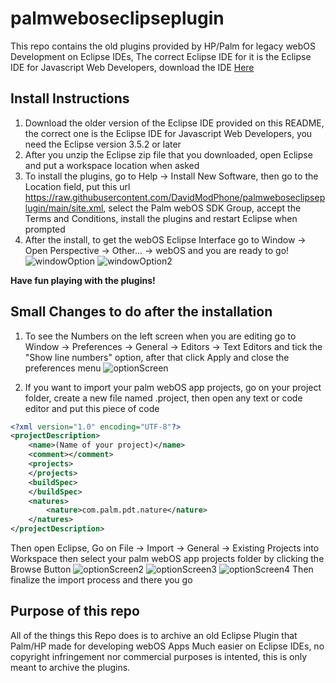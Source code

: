 # palmweboseclipseplugin
This repo contains the old plugins provided by HP/Palm for legacy webOS Development on Eclipse IDEs,
The correct Eclipse IDE for it is the Eclipse IDE for Javascript Web Developers, download the IDE [Here](https://www.eclipse.org/downloads/packages/release/indigo/sr2/eclipse-ide-javascript-web-developers)


## Install Instructions
1. Download the older version of the Eclipse IDE provided on this README, the correct one is the Eclipse IDE for Javascript Web Developers, you need the Eclipse version 3.5.2 or later
2. After you unzip the Eclipse zip file that you downloaded, open Eclipse and put a workspace location when asked
3. To install the plugins, go to Help -> Install New Software, then go to the Location field, put this url https://raw.githubusercontent.com/DavidModPhone/palmweboseclipseplugin/main/site.xml, select the Palm webOS SDK Group, accept the Terms and Conditions, install the plugins and restart Eclipse when prompted
4. After the install, to get the webOS Eclipse Interface go to Window -> Open Perspective -> Other... -> webOS and you are ready to go!
![windowOption](https://raw.githubusercontent.com/DavidModPhone/palmweboseclipseplugin/main/readmeimgs/windowperspective1.png)
![windowOption2](https://raw.githubusercontent.com/DavidModPhone/palmweboseclipseplugin/main/readmeimgs/windowperspective2.png)


**Have fun playing with the plugins!**

## Small Changes to do after the installation
1. To see the Numbers on the left screen when you are editing go to Window -> Preferences -> General -> Editors -> Text Editors and tick the "Show line numbers" option, after that click Apply and close the preferences menu
![optionScreen](https://raw.githubusercontent.com/DavidModPhone/palmweboseclipseplugin/main/readmeimgs/linenumberoptionscreen.png)


2. If you want to import your palm webOS app projects, go on your project folder, create a new file named .project, then open any text or code editor and put this piece of code
```xml
<?xml version="1.0" encoding="UTF-8"?>
<projectDescription>
	<name>(Name of your project)</name>
	<comment></comment>
	<projects>
	</projects>
	<buildSpec>
	</buildSpec>
	<natures>
		<nature>com.palm.pdt.nature</nature>
	</natures>
</projectDescription>
```
Then open Eclipse, Go on File -> Import -> General -> Existing Projects into Workspace then select your palm webOS app projects folder by clicking the Browse Button
![optionScreen2](https://raw.githubusercontent.com/DavidModPhone/palmweboseclipseplugin/main/readmeimgs/importproject1.png)
![optionScreen3](https://raw.githubusercontent.com/DavidModPhone/palmweboseclipseplugin/main/readmeimgs/importproject2.png)
![optionScreen4](https://raw.githubusercontent.com/DavidModPhone/palmweboseclipseplugin/main/readmeimgs/importproject3.png)
Then finalize the import process and there you go

## Purpose of this repo
All of the things this Repo does is to archive an old Eclipse Plugin that Palm/HP made for developing webOS Apps Much easier on Eclipse IDEs, no copyright infringement nor commercial purposes is intented, this is only meant to archive the plugins.

